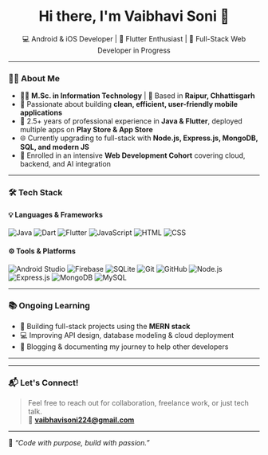 <h1 align="center">Hi there, I'm Vaibhavi Soni 👋</h1>

<p align="center">
  💻 Android & iOS Developer | 🚀 Flutter Enthusiast | 🌱 Full-Stack Web Developer in Progress
</p>

---

### 👩‍💻 About Me

- 👩‍🎓 **M.Sc. in Information Technology** | 🏢 Based in **Raipur, Chhattisgarh**
- 🧠 Passionate about building **clean, efficient, user-friendly mobile applications**
- 📱 2.5+ years of professional experience in **Java & Flutter**, deployed multiple apps on **Play Store & App Store**
- 🌐 Currently upgrading to full-stack with **Node.js, Express.js, MongoDB, SQL, and modern JS**
- 🌱 Enrolled in an intensive **Web Development Cohort** covering cloud, backend, and AI integration

---

### 🛠 Tech Stack

#### 💡 Languages & Frameworks  
![Java](https://img.shields.io/badge/Java-blue.svg?style=flat&logo=java) 
![Dart](https://img.shields.io/badge/Dart-blue.svg?logo=dart)
![Flutter](https://img.shields.io/badge/Flutter-02569B.svg?logo=flutter)
![JavaScript](https://img.shields.io/badge/JavaScript-F7DF1E.svg?logo=javascript)
![HTML](https://img.shields.io/badge/HTML-E34F26.svg?logo=html5)
![CSS](https://img.shields.io/badge/CSS-1572B6.svg?logo=css3)

#### ⚙️ Tools & Platforms  
![Android Studio](https://img.shields.io/badge/Android_Studio-3DDC84.svg?logo=android-studio)
![Firebase](https://img.shields.io/badge/Firebase-FFCA28.svg?logo=firebase)
![SQLite](https://img.shields.io/badge/SQLite-003B57.svg?logo=sqlite)
![Git](https://img.shields.io/badge/Git-F05032.svg?logo=git)
![GitHub](https://img.shields.io/badge/GitHub-181717.svg?logo=github)
![Node.js](https://img.shields.io/badge/Node.js-339933.svg?logo=node.js)
![Express.js](https://img.shields.io/badge/Express.js-000000.svg?logo=express)
![MongoDB](https://img.shields.io/badge/MongoDB-47A248.svg?logo=mongodb)
![MySQL](https://img.shields.io/badge/MySQL-4479A1.svg?logo=mysql)

---

### 📚 Ongoing Learning

- 🌱 Building full-stack projects using the **MERN stack**
- 💻 Improving API design, database modeling & cloud deployment
- 📖 Blogging & documenting my journey to help other developers

---

---

### 📬 Let's Connect!

> Feel free to reach out for collaboration, freelance work, or just tech talk.  
📧 **vaibhavisoni224@gmail.com**  

---

🌟 *“Code with purpose, build with passion.”*

